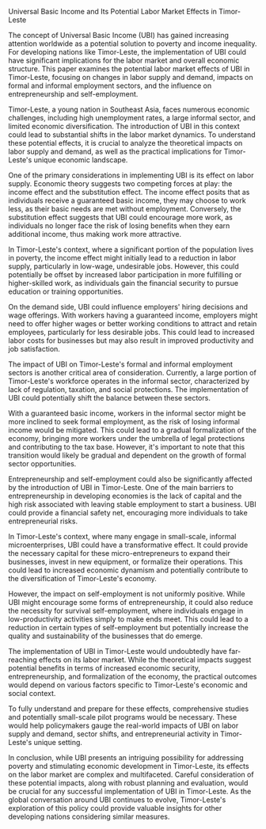 Universal Basic Income and Its Potential Labor Market Effects in Timor-Leste

The concept of Universal Basic Income (UBI) has gained increasing attention worldwide as a potential solution to poverty and income inequality. For developing nations like Timor-Leste, the implementation of UBI could have significant implications for the labor market and overall economic structure. This paper examines the potential labor market effects of UBI in Timor-Leste, focusing on changes in labor supply and demand, impacts on formal and informal employment sectors, and the influence on entrepreneurship and self-employment.

Timor-Leste, a young nation in Southeast Asia, faces numerous economic challenges, including high unemployment rates, a large informal sector, and limited economic diversification. The introduction of UBI in this context could lead to substantial shifts in the labor market dynamics. To understand these potential effects, it is crucial to analyze the theoretical impacts on labor supply and demand, as well as the practical implications for Timor-Leste's unique economic landscape.

One of the primary considerations in implementing UBI is its effect on labor supply. Economic theory suggests two competing forces at play: the income effect and the substitution effect. The income effect posits that as individuals receive a guaranteed basic income, they may choose to work less, as their basic needs are met without employment. Conversely, the substitution effect suggests that UBI could encourage more work, as individuals no longer face the risk of losing benefits when they earn additional income, thus making work more attractive.

In Timor-Leste's context, where a significant portion of the population lives in poverty, the income effect might initially lead to a reduction in labor supply, particularly in low-wage, undesirable jobs. However, this could potentially be offset by increased labor participation in more fulfilling or higher-skilled work, as individuals gain the financial security to pursue education or training opportunities.

On the demand side, UBI could influence employers' hiring decisions and wage offerings. With workers having a guaranteed income, employers might need to offer higher wages or better working conditions to attract and retain employees, particularly for less desirable jobs. This could lead to increased labor costs for businesses but may also result in improved productivity and job satisfaction.

The impact of UBI on Timor-Leste's formal and informal employment sectors is another critical area of consideration. Currently, a large portion of Timor-Leste's workforce operates in the informal sector, characterized by lack of regulation, taxation, and social protections. The implementation of UBI could potentially shift the balance between these sectors.

With a guaranteed basic income, workers in the informal sector might be more inclined to seek formal employment, as the risk of losing informal income would be mitigated. This could lead to a gradual formalization of the economy, bringing more workers under the umbrella of legal protections and contributing to the tax base. However, it's important to note that this transition would likely be gradual and dependent on the growth of formal sector opportunities.

Entrepreneurship and self-employment could also be significantly affected by the introduction of UBI in Timor-Leste. One of the main barriers to entrepreneurship in developing economies is the lack of capital and the high risk associated with leaving stable employment to start a business. UBI could provide a financial safety net, encouraging more individuals to take entrepreneurial risks.

In Timor-Leste's context, where many engage in small-scale, informal microenterprises, UBI could have a transformative effect. It could provide the necessary capital for these micro-entrepreneurs to expand their businesses, invest in new equipment, or formalize their operations. This could lead to increased economic dynamism and potentially contribute to the diversification of Timor-Leste's economy.

However, the impact on self-employment is not uniformly positive. While UBI might encourage some forms of entrepreneurship, it could also reduce the necessity for survival self-employment, where individuals engage in low-productivity activities simply to make ends meet. This could lead to a reduction in certain types of self-employment but potentially increase the quality and sustainability of the businesses that do emerge.

The implementation of UBI in Timor-Leste would undoubtedly have far-reaching effects on its labor market. While the theoretical impacts suggest potential benefits in terms of increased economic security, entrepreneurship, and formalization of the economy, the practical outcomes would depend on various factors specific to Timor-Leste's economic and social context.

To fully understand and prepare for these effects, comprehensive studies and potentially small-scale pilot programs would be necessary. These would help policymakers gauge the real-world impacts of UBI on labor supply and demand, sector shifts, and entrepreneurial activity in Timor-Leste's unique setting.

In conclusion, while UBI presents an intriguing possibility for addressing poverty and stimulating economic development in Timor-Leste, its effects on the labor market are complex and multifaceted. Careful consideration of these potential impacts, along with robust planning and evaluation, would be crucial for any successful implementation of UBI in Timor-Leste. As the global conversation around UBI continues to evolve, Timor-Leste's exploration of this policy could provide valuable insights for other developing nations considering similar measures.